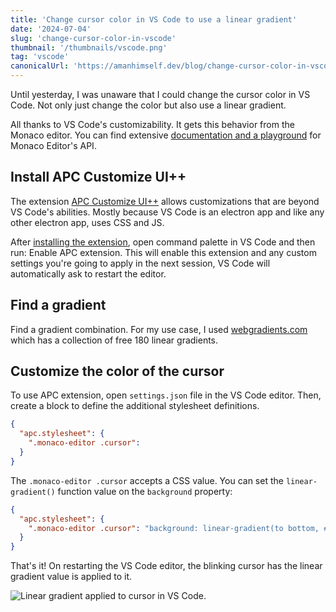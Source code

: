 ```yaml
---
title: 'Change cursor color in VS Code to use a linear gradient'
date: '2024-07-04'
slug: 'change-cursor-color-in-vscode'
thumbnail: '/thumbnails/vscode.png'
tag: 'vscode'
canonicalUrl: 'https://amanhimself.dev/blog/change-cursor-color-in-vscode/'
---
```


Until yesterday, I was unaware that I could change the cursor color in VS Code. Not only just change the color but also use a linear gradient.

All thanks to VS Code's customizability. It gets this behavior from the Monaco editor. You can find extensive [documentation and a playground](https://microsoft.github.io/monaco-editor/) for Monaco Editor's API.

## Install APC Customize UI++

The extension [APC Customize UI++](https://marketplace.visualstudio.com/items?itemName=drcika.apc-extension) allows customizations that are beyond VS Code's abilities. Mostly because VS Code is an electron app and like any other electron app, uses CSS and JS.

After [installing the extension](https://marketplace.visualstudio.com/items?itemName=drcika.apc-extension), open command palette in VS Code and then run: Enable APC extension. This will enable this extension and any custom settings you're going to apply in the next session, VS Code will automatically ask to restart the editor.

## Find a gradient

Find a gradient combination. For my use case, I used [webgradients.com](https://webgradients.com/) which has a collection of free 180 linear gradients.

## Customize the color of the cursor

To use APC extension, open `settings.json` file in the VS Code editor. Then, create a block to define the additional stylesheet definitions.

```json
{
  "apc.stylesheet": {
    ".monaco-editor .cursor":
  }
}
```

The `.monaco-editor .cursor` accepts a CSS value. You can set the `linear-gradient()` function value on the `background` property:

```json
{
  "apc.stylesheet": {
    ".monaco-editor .cursor": "background: linear-gradient(to bottom, #FF8F00 0%, #FF204E 100%);"
  }
}
```

That's it! On restarting the VS Code editor, the blinking cursor has the linear gradient value is applied to it.

![Linear gradient applied to cursor in VS Code.](/images/change-cursor-color-vscode.png)
